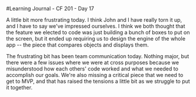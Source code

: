 #Learning Journal - CF 201 - Day 17

A little bit more frustrating today. I think John and I have really torn it up, and I have to say we've impressed ourselves. I think we both thought that the feature we elected to code was just building a bunch of boxes to put on the screen, but it ended up requiring us to design the engine of the whole app -- the piece that compares objects and displays them.

The frustrating bit has been team communication today. Nothing major, but there were a few issues where we were at cross purposes because we misunderstood how each others' code worked and what we needed to accomplish our goals. We're also missing a critical piece that we need to get to MVP, and that has raised the tensions a little bit as we struggle to put it together. 
